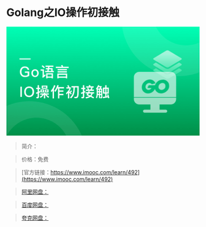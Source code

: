 # Golang之IO操作初接触

![img](../../assets/5fe442ea0001e9fa05400304.jpg)

> 简介：

> 价格：免费

> [官方链接：https://www.imooc.com/learn/492](https://www.imooc.com/learn/492)

> [阿里网盘：]()

> [百度网盘：]()

> [夸克网盘：]()
